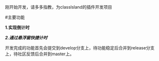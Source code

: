 刚开始开发，请多多指教，为classlsland的插件开发项目

#主要功能

**1.实现倒计时**

***2.通过悬浮窗快捷计时***

开发完成的功能首先会提交到develop分支上，待功能稳定后合并到release分支上，待社区反馈后合并到master上。
